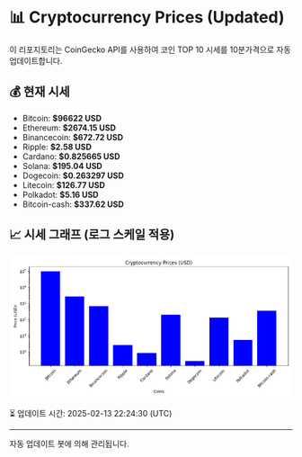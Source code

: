 
# 📊 Cryptocurrency Prices (Updated)

이 리포지토리는 CoinGecko API를 사용하여 코인 TOP 10 시세를 10분가격으로 자동 업데이트합니다.

## 💰 현재 시세
- Bitcoin: **$96622 USD**
- Ethereum: **$2674.15 USD**
- Binancecoin: **$672.72 USD**
- Ripple: **$2.58 USD**
- Cardano: **$0.825665 USD**
- Solana: **$195.04 USD**
- Dogecoin: **$0.263297 USD**
- Litecoin: **$126.77 USD**
- Polkadot: **$5.16 USD**
- Bitcoin-cash: **$337.62 USD**

## 📈 시세 그래프 (로그 스케일 적용)
![Crypto Prices](crypto_prices.png)

⏳ 업데이트 시간: 2025-02-13 22:24:30 (UTC)

---
자동 업데이트 봇에 의해 관리됩니다.
